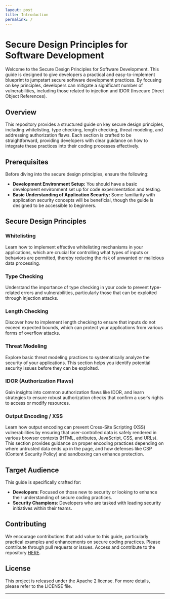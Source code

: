 ```yaml
---
layout: post
title: Introduction
permalink: /
---
```


# Secure Design Principles for Software Development

Welcome to the Secure Design Principles for Software Development. This guide is designed to give developers a practical and easy-to-implement blueprint to jumpstart secure software development practices. By focusing on key principles, developers can mitigate a significant number of vulnerabilities, including those related to injection and IDOR (Insecure Direct Object References).

## Overview

This repository provides a structured guide on key secure design principles, including whitelisting, type checking, length checking, threat modeling, and addressing authorization flaws. Each section is crafted to be straightforward, providing developers with clear guidance on how to integrate these practices into their coding processes effectively.

## Prerequisites

Before diving into the secure design principles, ensure the following:
- **Development Environment Setup:** You should have a basic development environment set up for code experimentation and testing.
- **Basic Understanding of Application Security:** Some familiarity with application security concepts will be beneficial, though the guide is designed to be accessible to beginners.

## Secure Design Principles

### Whitelisting
Learn how to implement effective whitelisting mechanisms in your applications, which are crucial for controlling what types of inputs or behaviors are permitted, thereby reducing the risk of unwanted or malicious data processing.

### Type Checking
Understand the importance of type checking in your code to prevent type-related errors and vulnerabilities, particularly those that can be exploited through injection attacks.

### Length Checking
Discover how to implement length checking to ensure that inputs do not exceed expected bounds, which can protect your applications from various forms of overflow attacks.

### Threat Modeling
Explore basic threat modeling practices to systematically analyze the security of your applications. This section helps you identify potential security issues before they can be exploited.

### IDOR (Authorization Flaws)
Gain insights into common authorization flaws like IDOR, and learn strategies to ensure robust authorization checks that confirm a user’s rights to access or modify resources.

### Output Encoding / XSS
Learn how output encoding can prevent Cross-Site Scripting (XSS) vulnerabilities by ensuring that user-controlled data is safely rendered in various browser contexts (HTML, attributes, JavaScript, CSS, and URLs). This section provides guidance on proper encoding practices depending on where untrusted data ends up in the page, and how defenses like CSP (Content Security Policy) and sandboxing can enhance protection.

## Target Audience

This guide is specifically crafted for:
- **Developers**: Focused on those new to security or looking to enhance their understanding of secure coding practices.
- **Security Champions**: Developers who are tasked with leading security initiatives within their teams.

## Contributing

We encourage contributions that add value to this guide, particularly practical examples and enhancements on secure coding practices. Please contribute through pull requests or issues. Access and contribute to the repository [HERE](https://github.com/Security-Knowledge-Framework/secure-design-principles).

## License

This project is released under the Apache 2 license. For more details, please refer to the LICENSE file.

---
